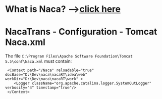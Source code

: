 # What is Naca? -->[click here](Naca0201.md) #

# NacaTrans - Configuration - Tomcat Naca.xml #

The file `C:\Program Files\Apache Software Foundation\Tomcat 5.5\conf\Naca.xml` must contain:

```
 <Context path="/Naca" reloadable="true" docBase="D:\Dev\naca\nacaRT\idea\web" workDir="D:\Dev\naca\nacaRT\work" >
	<Logger className="org.apache.catalina.logger.SystemOutLogger" verbosity="4" timestamp="true"/>
 </Context>
```